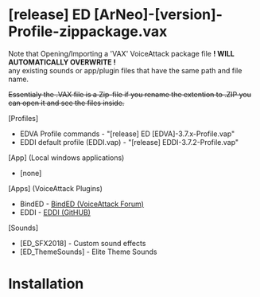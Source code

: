 # [release] ED [ArNeo]-[version]-Profile-zippackage.vax

Note that Opening/Importing a 'VAX' VoiceAttack package file **! WILL AUTOMATICALLY OVERWRITE !**  
any existing sounds or app/plugin files that have the same path and file name.  
  
~~Essentialy the .VAX file is a Zip-file if you rename the extention to .ZIP you can open it and see the files inside.~~  
 

[Profiles] 
 - EDVA Profile commands - "[release] ED [EDVA]-3.7.x-Profile.vap"
 - EDDI default profile (EDDI.vap) - "[release] EDDI-3.7.2-Profile.vap"

[App] (Local windows applications)
 - [none]

[Apps] (VoiceAttack Plugins)
 - BindED - [BindED (VoiceAttack Forum)](https://forum.voiceattack.com/smf/index.php?topic=564.0)
 - EDDI - [EDDI (GitHUB)](https://github.com/EDCD/EDDI/blob/develop/README.md)

[Sounds]
 - [ED_SFX2018] - Custom sound effects
 - [ED_ThemeSounds] - Elite Theme Sounds



# Installation

